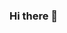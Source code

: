 ### Hi there 👋

<!--
**Abdelrhmantarek/AbdelrhmanTarek** is a ✨ _special_ ✨ repository because its `README.md` (this file) appears on your GitHub profile.

Here are some ideas to get you started:

- 🔭 I’m currently working on creating awesome projects
- 🌱 I’m currently learning python&dataStructures and Algorithms 
- 👯 I’m looking to collaborate on OpenSource
- 💬 Ask me about anything
- 📫 How to reach me: abdelrhman.tareekk@gmail.com
- 😄 Pronouns: He/Him
-->
